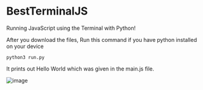 # BestTerminalJS
Running JavaScript using the Terminal with Python!


After you download the files, Run this command if you have python installed on your device


<code>python3 run.py</code>


It prints out Hello World which was given in the main.js file.

![image](https://user-images.githubusercontent.com/76582849/111583297-2fd85f00-87e2-11eb-8537-c220213f39e6.png)
